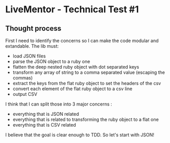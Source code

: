 # LiveMentor - Technical Test #1

## Thought process

First I need to identify the concerns so I can make the code modular and extandable.
The lib must:

- load JSON files
- parse the JSON object to a ruby one
- flatten the deep nested ruby object with dot separated keys
- transform any array of string to a comma separated value (escaping the commas)
- extract the keys from the flat ruby object to set the headers of the csv
- convert each element of the flat ruby object to a csv line
- output CSV

I think that I can split those into 3 major concerns :
- everything that is JSON related
- everything that is related to transforming the ruby object to a flat one
- everything that is CSV related

I believe that the goal is clear enough to TDD.
So let's start with JSON!
